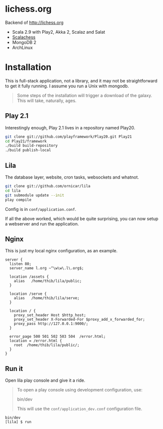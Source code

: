 lichess.org
===========

Backend of http://lichess.org

- Scala 2.9 with Play2, Akka 2, Scalaz and Salat
- [Scalachess](https://github.com/ornicar/scalachess)
- MongoDB 2
- ArchLinux

Installation
============

This is full-stack application, not a library, and it may not 
be straightforward to get it fully running.
I assume you run a Unix with mongodb.

> Some steps of the installation will trigger a download of the galaxy.
> This will take, naturally, ages.

Play 2.1
--------

Interestingly enough, Play 2.1 lives in a repository named Play20.

```sh
git clone git://github.com/playframework/Play20.git Play21
cd Play21/framework
./build build-repository
./build publish-local
```

Lila
----

The database layer, website, cron tasks, websockets and whatnot.

```sh
git clone git://github.com/ornicar/lila
cd lila
git submodule update --init
play compile
```

Config is in `conf/application.conf`.

If all the above worked, which would be quite surprising, you can now setup a webserver and run the application.

Nginx
-----

This is just my local nginx configuration, as an example.

```
server {
  listen 80;
  server_name l.org ~^\w\w\.l\.org$; 

  location /assets {
    alias   /home/thib/lila/public;
  }

  location /serve {
    alias   /home/thib/lila/serve;
  }

  location / {
    proxy_set_header Host $http_host;
    proxy_set_header X-Forwarded-For $proxy_add_x_forwarded_for;
    proxy_pass http://127.0.0.1:9000/;
  }

  error_page 500 501 502 503 504  /error.html;
  location = /error.html {
    root  /home/thib/lila/public/;
  }
}
```

Run it
------

Open lila play console and give it a ride.

>To open a play console using development configuration, use:
>
>    bin/dev
>
>This will use the `conf/application_dev.conf` configuration file.

```
bin/dev
[lila] $ run
```
